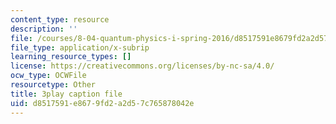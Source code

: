 ```yaml
---
content_type: resource
description: ''
file: /courses/8-04-quantum-physics-i-spring-2016/d8517591e8679fd2a2d57c765878042e_3Cij8HYKXOk.srt
file_type: application/x-subrip
learning_resource_types: []
license: https://creativecommons.org/licenses/by-nc-sa/4.0/
ocw_type: OCWFile
resourcetype: Other
title: 3play caption file
uid: d8517591-e867-9fd2-a2d5-7c765878042e
---
```


